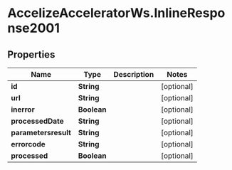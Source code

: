 # AccelizeAcceleratorWs.InlineResponse2001

## Properties
Name | Type | Description | Notes
------------ | ------------- | ------------- | -------------
**id** | **String** |  | [optional] 
**url** | **String** |  | [optional] 
**inerror** | **Boolean** |  | [optional] 
**processedDate** | **String** |  | [optional] 
**parametersresult** | **String** |  | [optional] 
**errorcode** | **String** |  | [optional] 
**processed** | **Boolean** |  | [optional] 


